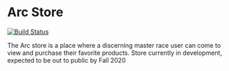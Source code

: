 # Arc Store

[![Build Status](https://travis-ci.com/sai-n20/arc-store.svg?branch=master)](https://travis-ci.com/sai-n20/arc-store)

The Arc store is a place where a discerning master race user can come to view and purchase their favorite products.
Store currently in development, expected to be out to public by Fall 2020
